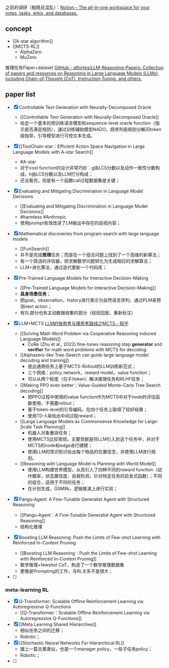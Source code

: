 之前的调研（粗糙且混乱）：[Notion – The all-in-one workspace for your notes, tasks, wikis, and databases.](https://chipped-icicle-2f0.notion.site/Q-3fa70d44521e4666a565d2c1382d7f59?pvs=4)
## concept
- [[A-star algorithm]]
- [[MCTS-RL]]
	- AlphaZero
	- MuZero

推理任务Paper+dataset
[GitHub - atfortes/LLM-Reasoning-Papers: Collection of papers and resources on Reasoning in Large Language Models (LLMs), including Chain-of-Thought (CoT), Instruction-Tuning, and others.](https://github.com/atfortes/LLM-Reasoning-Papers)

## paper list
- [x] Controllable Text Generation with Neurally-Decomposed Oracle
	- [[Controllable Text Generation with Neurally-Decomposed Oracle]] 
	- 给定一个基本的预训练语言模型和sequence-level oracle function（指示是否满足规则），通过训练辅助模型NADO，把序列级规则分解问token级指导，引导模型进行可控文本生成。
- [x] [[ToolChain-star：Efficient Action Space Navigation in Large Language Models with A-star Search]]
	- #A-star 
	- 对于cost function的设计非常巧妙：g由LCS分数以及动作一致性分数构成，h由LCS分数以及LLM打分构成；
	- 还没看完，但是有一个函数call过程数据集是关键；
- [x] Evaluating and Mitigating Discrimination in Language Model Decisions
	- [[Evaluating and Mitigating Discrimination in Language Model Decisions]]
	- #harmless #Anthropic 
	- 使用prompt有效改进了LM输出中存在的歧视内容；
- [x] Mathematical discoveries from program search with large language models
	- [[FunSearch]] 
	- 并不是完成**推理**任务；而是在一个组合问题上找到了一个高维的新算法；
	- 有一个简洁的评估器，把求解数学问题转化为生成相应的求解算法；
	- LLM+进化算法，通过迭代更新一个代码库；
- [x] Pre-Trained Language Models for Interactive Decision-Making
	- [[Pre-Trained Language Models for Interactive Decision-Making]]  
	- **具身场景任务**；
	- 把goal，observation，history进行表示为自然语言序列，通过PLM来预测next action；
	- 有SL部分也有主动数据收集的部分（经验回放，重新标注）
- [x] LLM+MCTS  [LLM的快思考与慢思考路线之MCTS - 知乎](https://zhuanlan.zhihu.com/p/659230417)
	- [[Solving Math Word Problem via Cooperative Reasoning induced Language Models]]
		- CoRe (Zhu et al., 2022) fine-tunes reasoning step **generator** and **verifier** for math word problems with MCTS for decoding.
	- [[Alphazero-like Tree-Search can guide large language model decoding and training]]
		- 提出通用任务上基于MCTS-Rollout的LLM训练新范式；
		- 三个网络：policy network，reward model，value function；
		- 可以从两个粒度（句子/token）解决推理任务和RLHF任务；
	- [[Making PPO even better：Value-Guided Monte-Carlo Tree Search decoding]]
		- 把PPO过程中使用的value function作为MCTS中对于node的评估函数使用，不需要rollout；
		- 基于token-level的引导编码，在四个任务上取得了较好结果；
		- 使用TD-λ来给出中间过程reward；
	- [[Large Language Models as Commonsense Knowledge for Large-Scale Task Planning]]
		- 机器人对象重排任务；
		- 使用MCTS比较常规，主要贡献是将LLM引入到这个任务中，并对于MCTS的node和edge进行建模；
		- 使用LLM的常识知识给出每个物品的位置信念，并使用LLM进行规划。
	- [[Reasoning with Language Model is Planning with World Model]]
		- 使用LLM构建世界模型，从而引入了四种不同的reward function（动作概率，状态置信度，自我检测，针对特定任务的启发式函数）；不同的组合，适用于不同的任务；
		- 在计划生成，GSM8k，逻辑推演上进行实验；
- [x] Pangu-Agent: A Fine-Tunable Generalist Agent with Structured Reasoning
	- [[Pangu-Agent：A Fine-Tunable Generalist Agent with Structured Reasoning]]
	- 结构化推理

- [x] Boosting LLM Reasoning: Push the Limits of Few-shot Learning with Reinforced In-Context Pruning
	- [[Boosting LLM Reasoning：Push the Limits of Few-shot Learning with Reinforced In-Context Pruning]]
	- 数学推理+fewshot CoT，构造了一个数学推理数据集
	- 更像是Prompting的工作，与RL关系不是很大；

- [ ] 

### meta-learning RL
- [x] Q-Transformer: Scalable Offline Reinforcement Learning via Autoregressive Q-Functions
	- [[Q-Transformer：Scalable Offline Reinforcement Learning via Autoregressive Q-Functions]]
- [x] [[Meta Learning Shared Hierarchies]]
	- 相似任务之间的迁移；
	- Robotic；
- [x] [[Stochastic Neural Networks For Hierarchical RL]]
	- 跟上一篇文章类似，也是一个manager policy，一些子任务policy；
	- Robotic；
- [ ] 


